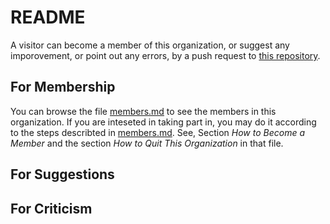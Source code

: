 # README

A visitor can become a member of this organization, or suggest any imporovement,
or point out any errors, by a push request to [this repository](https://github.com/theoretical-physics/start-here).

## For Membership

You can browse the file [members.md](members.md) to see the members in this
organization.  If you are inteseted in taking part in, you may do it according
to the steps describted in [members.md](members.md).  See, Section
*How to Become a Member* and the section *How to Quit This Organization* in that file.

## For Suggestions

## For Criticism
